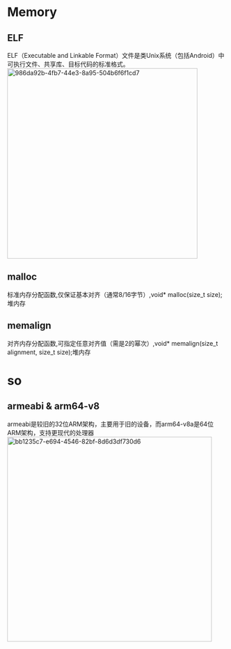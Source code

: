 # Memory
## ELF
ELF（Executable and Linkable Format）文件是类Unix系统（包括Android）中可执行文件、共享库、目标代码的标准格式。  
<img width="437" alt="986da92b-4fb7-44e3-8a95-504b6f6f1cd7" src="https://github.com/user-attachments/assets/0966f0db-c773-4e54-92e5-15bee23c02b3" />   
## malloc
标准内存分配函数,仅保证基本对齐（通常8/16字节）,void* malloc(size_t size);堆内存
## memalign
对齐内存分配函数,可指定任意对齐值（需是2的幂次）,void* memalign(size_t alignment, size_t size);堆内存
# so
## armeabi & arm64-v8
armeabi是较旧的32位ARM架构，主要用于旧的设备，而arm64-v8a是64位ARM架构，支持更现代的处理器   
 <img width="470" alt="bb1235c7-e694-4546-82bf-8d6d3df730d6" src="https://github.com/user-attachments/assets/06dcb03a-6bff-4eac-b190-d4de7650961b" />
